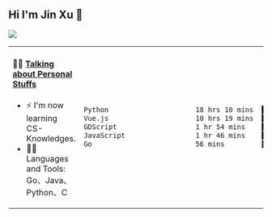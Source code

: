 
## Hi I'm Jin Xu 👋
![](https://komarev.com/ghpvc/?username=jiayouxujin&color=brightgreen&label=PROFILE+VIEWS)



<table align="center">
<tr>
<td valign="top" width="60%">

#### 🏋️‍♀️ <a href="https://github.com/jiayouxujin" target="_blank">Talking about Personal Stuffs</a>
<!-- recent_releases starts -->

- ⚡  I'm now learning CS-Knowledges.  
- 🏊‍♂️ Languages and Tools: Go、Java、Python、C
<!-- recent_releases ends -->
</td>
<td>
 
<!--START_SECTION:waka-->

```txt
Python                     18 hrs 10 mins  ████████████▓░░░░░░░░░░░░   51.09 %
Vue.js                     10 hrs 19 mins  ███████▒░░░░░░░░░░░░░░░░░   29.02 %
GDScript                   1 hr 54 mins    █▒░░░░░░░░░░░░░░░░░░░░░░░   05.37 %
JavaScript                 1 hr 46 mins    █▒░░░░░░░░░░░░░░░░░░░░░░░   04.98 %
Go                         56 mins         ▓░░░░░░░░░░░░░░░░░░░░░░░░   02.63 %
```

<!--END_SECTION:waka-->
 
</td>
</tr>
</table>





